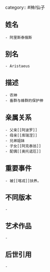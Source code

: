 category:: #神/仙子
## 姓名
	- 阿里斯泰俄斯
## 别名
	- Aristaeus
## 描述
	- 农神
	- 畜群与蜂群的保护神
## 亲属关系
	- 父亲[[阿波罗]]
	- 母亲[[库瑞涅]]
	- 兄弟姐妹
	- 子女[[阿克泰翁]]
	- 配偶[[奥托诺厄]]
## 重要事件
	- 被[[喀戎]]扶养。
## 不同版本
	-
## 艺术作品
	-
## 后世引用
	-
